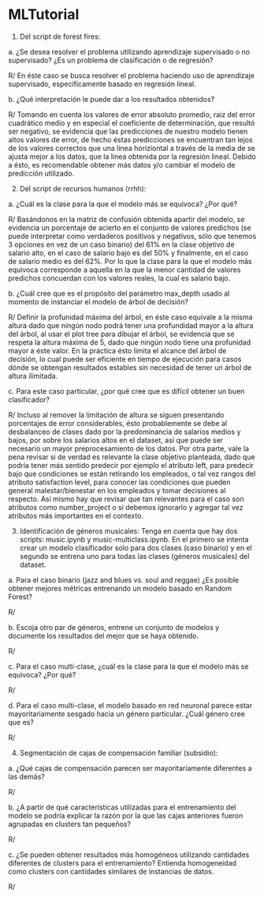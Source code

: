 # MLTutorial

1. Del script de forest fires:

  a. ¿Se desea resolver el problema utilizando aprendizaje supervisado o no supervisado? ¿Es un problema de clasificación o de regresión?
  
  R/ En éste caso se busca resolver el problema haciendo uso de aprendizaje supervisado, específicamente basado en regresión lineal.
  
  b. ¿Qué interpretación le puede dar a los resultados obtenidos?
  
  R/ Tomando en cuenta los valores de error absoluto promedio, raiz del error cuadrático medio y en especial el coeficiente de determinación, que resultó ser negativo, se evidencia que las predicciones de nuestro modelo tienen altos valores de error, de hecho éstas predicciones se encuentran tan lejos de los valores correctos que una linea horiziontal a través de la media de se ajusta mejor a los datos, que la línea obtenida por la regresión lineal. Debido a ésto, es recomendable obtener más datos y/o cambiar el modelo de predicción utilizado.


2. Del script de recursos humanos (rrhh):

  a. ¿Cuál es la clase para la que el modelo más se equivoca? ¿Por qué?
  
  R/ Basándonos en la matriz de confusión obtenida apartir del modelo, se evidencia un porcentaje de acierto en el conjunto de valores predichos (se puede interpretar como verdaderos positivos y negativos, sólo que tenemos 3 opciones en vez de un caso binario) del 61% en la clase objetivo de salario alto, en el caso de salario bajo es del 50% y finalmente, en el caso de salario medio es del 62%. Por lo que la clase para la que el modelo más equivoca corresponde a aquella en la que la menor cantidad de valores predichos concuerdan con los valores reales, la cual es salario bajo.
  
  
  b. ¿Cuál cree que es el propósito del parámetro max_depth usado al momento de instanciar el modelo de árbol de decisión?
  
  R/ Definir la profunidad máxima del árbol, en éste caso equivale a la misma altura dado que ningún nodo podrá tener una profundidad mayor a la altura del árbol, al usar el plot tree para dibujar el árbol, se evidencia que se respeta la altura máxima de 5, dado que ningún nodo tiene una profunidad mayor a éste valor. En la práctica ésto limita el alcance del árbol de decisión, lo cual puede ser eficiente en tiempo de ejecución para casos dónde se obtengan resultados estables sin necesidad de tener un árbol de altura ilimitada.
  
  c. Para este caso particular, ¿por qué cree que es difícil obtener un buen clasificador?
  
  R/ Incluso al remover la limitación de altura se siguen presentando porcentajes de error considerables, ésto probablemente se debe al desbalanceo de clases dado por la predominancia de salarios medios y bajos, por sobre los salarios altos en el dataset, así que puede ser necesario un mayor preprocesamiento de los datos. Por otra parte, vale la pena revisar si de verdad es relevante la clase objetivo planteada, dado que podría tener más sentido predecir por ejemplo el atributo left, para predecir bajo que condiciones se están retirando los empleados, o tal vez rangos del atributo satisfaction level, para conocer las condiciones que pueden general malestar/bienestar en los empleados y tomar decisiones al respecto. Así mismo hay que revisar que tan relevantes para el caso son atributos como number_project o si debemos ignorarlo y agregar tal vez atributos más importantes en el contexto.
  
3. Identificación de géneros musicales: Tenga en cuenta que hay dos scripts: music.ipynb y music-multiclass.ipynb. En el primero se intenta crear un modelo clasificador solo para dos clases (caso binario) y en el segundo se entrena uno para todas las clases (géneros musicales) del dataset.

  a. Para el caso binario (jazz and blues vs. soul and reggae) ¿Es posible obtener mejores métricas entrenando un modelo basado en Random Forest?
  
  R/
   
  b. Escoja otro par de géneros, entrene un conjunto de modelos y documente los resultados del mejor que se haya obtenido.
  
  R/
  
  c. Para el caso multi-clase, ¿cuál es la clase para la que el modelo más se equivoca? ¿Por qué?
  
  R/
  
  d. Para el caso multi-clase, el modelo basado en red neuronal parece estar mayoritariamente sesgado hacia un género particular. ¿Cuál género cree que es?
  
  R/
  
4. Segmentación de cajas de compensación familiar (subsidio):

  a. ¿Qué cajas de compensación parecen ser mayoritariamente diferentes a las demás?
    
  R/  
  
  b. ¿A partir de qué características utilizadas para el entrenamiento del modelo se podría explicar la razón por la que las cajas anteriores fueron agrupadas en clusters tan pequeños?
  
  R/
  
  c. ¿Se pueden obtener resultados más homogéneos utilizando cantidades diferentes de clusters para el entrenamiento? Entienda homogeneidad como clusters con cantidades similares de instancias de datos.

  R/
